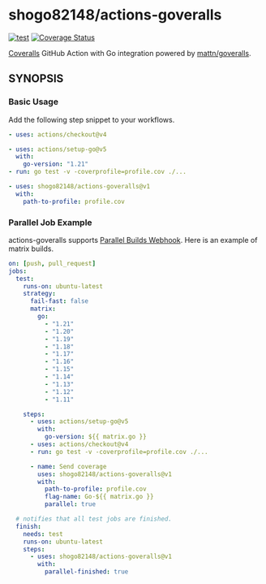 # shogo82148/actions-goveralls

[![test](https://github.com/shogo82148/actions-goveralls/workflows/test/badge.svg?branch=main)](https://github.com/shogo82148/actions-goveralls/actions)
[![Coverage Status](https://coveralls.io/repos/github/shogo82148/actions-goveralls/badge.svg)](https://coveralls.io/github/shogo82148/actions-goveralls)

[Coveralls](https://coveralls.io/) GitHub Action with Go integration powered by [mattn/goveralls](https://github.com/mattn/goveralls).

## SYNOPSIS

### Basic Usage

Add the following step snippet to your workflows.

```yaml
- uses: actions/checkout@v4

- uses: actions/setup-go@v5
  with:
    go-version: "1.21"
- run: go test -v -coverprofile=profile.cov ./...

- uses: shogo82148/actions-goveralls@v1
  with:
    path-to-profile: profile.cov
```

### Parallel Job Example

actions-goveralls supports [Parallel Builds Webhook](https://docs.coveralls.io/parallel-build-webhook).
Here is an example of matrix builds.

```yaml
on: [push, pull_request]
jobs:
  test:
    runs-on: ubuntu-latest
    strategy:
      fail-fast: false
      matrix:
        go:
          - "1.21"
          - "1.20"
          - "1.19"
          - "1.18"
          - "1.17"
          - "1.16"
          - "1.15"
          - "1.14"
          - "1.13"
          - "1.12"
          - "1.11"

    steps:
      - uses: actions/setup-go@v5
        with:
          go-version: ${{ matrix.go }}
      - uses: actions/checkout@v4
      - run: go test -v -coverprofile=profile.cov ./...

      - name: Send coverage
        uses: shogo82148/actions-goveralls@v1
        with:
          path-to-profile: profile.cov
          flag-name: Go-${{ matrix.go }}
          parallel: true

  # notifies that all test jobs are finished.
  finish:
    needs: test
    runs-on: ubuntu-latest
    steps:
      - uses: shogo82148/actions-goveralls@v1
        with:
          parallel-finished: true
```
